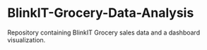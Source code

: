 # BlinkIT-Grocery-Data-Analysis
Repository containing BlinkIT Grocery sales data and a dashboard visualization.
